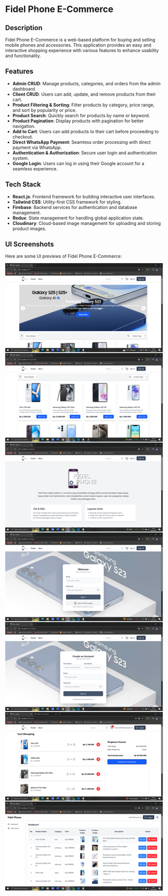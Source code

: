 # Fidel Phone E-Commerce  

## Description  
Fidel Phone E-Commerce is a web-based platform for buying and selling mobile phones and accessories. This application provides an easy and interactive shopping experience with various features to enhance usability and functionality.  

## Features  
- **Admin CRUD**: Manage products, categories, and orders from the admin dashboard.  
- **Client CRUD**: Users can add, update, and remove products from their cart.  
- **Product Filtering & Sorting**: Filter products by category, price range, and sort by popularity or price.  
- **Product Search**: Quickly search for products by name or keyword.  
- **Product Pagination**: Display products with pagination for better navigation.  
- **Add to Cart**: Users can add products to their cart before proceeding to checkout.  
- **Direct WhatsApp Payment**: Seamless order processing with direct payment via WhatsApp.  
- **Authentication & Authorization**: Secure user login and authentication system.  
- **Google Login**: Users can log in using their Google account for a seamless experience.  

## Tech Stack  
- **React.js**: Frontend framework for building interactive user interfaces.  
- **Tailwind CSS**: Utility-first CSS framework for styling.  
- **Firebase**: Backend services for authentication and database management.  
- **Redux**: State management for handling global application state.  
- **Cloudinary**: Cloud-based image management for uploading and storing product images.

## UI Screenshots
Here are some UI previews of Fidel Phone E-Commerce:  

![Homepage](./image/homepage.png)
![productpage](./image/productpage.png)
![aboutpage](./image/aboutpage.png)
![loginpage](./image/loginpage.png)
![registerpage](./image/registerpage.png)
![cartpage](./image/cartpage.png)
![adminpage](./image/adminpage.png)

